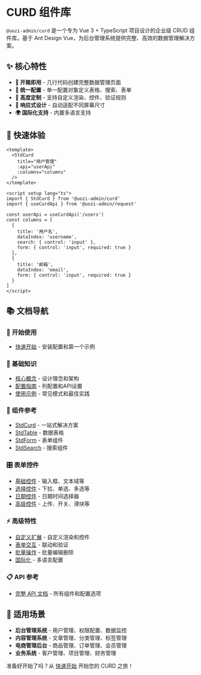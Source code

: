 # CURD 组件库

`@uozi-admin/curd` 是一个专为 Vue 3 + TypeScript 项目设计的企业级 CRUD 组件库。基于 Ant Design Vue，为后台管理系统提供完整、高效的数据管理解决方案。

## ✨ 核心特性

- **🚀 开箱即用** - 几行代码创建完整数据管理页面
- **🎯 统一配置** - 单一配置对象定义表格、搜索、表单
- **🔧 高度定制** - 支持自定义渲染、控件、验证规则
- **📱 响应式设计** - 自动适配不同屏幕尺寸
- **🌍 国际化支持** - 内置多语言支持

## 🚀 快速体验

```vue
<template>
  <StdCurd
    title="用户管理"
    :api="userApi"
    :columns="columns"
  />
</template>

<script setup lang="ts">
import { StdCurd } from '@uozi-admin/curd'
import { useCurdApi } from '@uozi-admin/request'

const userApi = useCurdApi('/users')
const columns = [
  {
    title: '用户名',
    dataIndex: 'username',
    search: { control: 'input' },
    form: { control: 'input', required: true }
  },
  {
    title: '邮箱', 
    dataIndex: 'email',
    form: { control: 'input', required: true }
  }
]
</script>
```

## 📚 文档导航

### 🔰 开始使用
- [快速开始](./getting-started) - 安装配置和第一个示例

### 📖 基础知识
- [核心概念](./fundamentals/concepts) - 设计理念和架构
- [配置指南](./fundamentals/configuration) - 列配置和API设置
- [使用示例](./fundamentals/examples) - 常见模式和最佳实践

### 🧩 组件参考
- [StdCurd](./components/std-curd) - 一站式解决方案
- [StdTable](./components/std-table) - 数据表格
- [StdForm](./components/std-form) - 表单组件
- [StdSearch](./components/std-search) - 搜索组件

### 🎛️ 表单控件
- [基础控件](./form-controls/basic-controls) - 输入框、文本域等
- [选择控件](./form-controls/selection-controls) - 下拉、单选、多选等
- [日期控件](./form-controls/date-controls) - 日期时间选择器
- [高级控件](./form-controls/advanced-controls) - 上传、开关、滑块等

### ⚡ 高级特性
- [自定义扩展](./advanced/customization) - 自定义渲染和控件
- [表单交互](./advanced/form-interactions) - 联动和验证
- [批量操作](./advanced/batch-operations) - 批量编辑删除
- [国际化](./advanced/internationalization) - 多语言配置

### 📋 API 参考
- [完整 API 文档](./api-reference) - 所有组件和配置选项

## 🎯 适用场景

- **后台管理系统** - 用户管理、权限配置、数据监控
- **内容管理系统** - 文章管理、分类管理、标签管理  
- **电商管理后台** - 商品管理、订单管理、会员管理
- **业务系统** - 客户管理、项目管理、财务管理

准备好开始了吗？从 [快速开始](./getting-started) 开始您的 CURD 之旅！